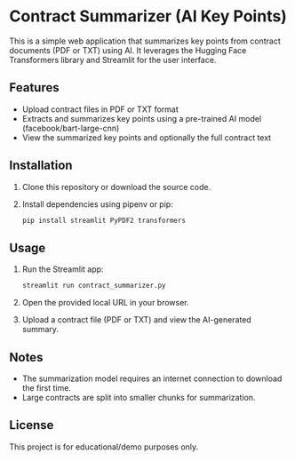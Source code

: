 # Contract Summarizer (AI Key Points)

This is a simple web application that summarizes key points from contract documents (PDF or TXT) using AI. It leverages the Hugging Face Transformers library and Streamlit for the user interface.

## Features
- Upload contract files in PDF or TXT format
- Extracts and summarizes key points using a pre-trained AI model (facebook/bart-large-cnn)
- View the summarized key points and optionally the full contract text

## Installation
1. Clone this repository or download the source code.
2. Install dependencies using pipenv or pip:
   
   ```bash
   pip install streamlit PyPDF2 transformers
   ```

## Usage
1. Run the Streamlit app:
   
   ```bash
   streamlit run contract_summarizer.py
   ```
2. Open the provided local URL in your browser.
3. Upload a contract file (PDF or TXT) and view the AI-generated summary.

## Notes
- The summarization model requires an internet connection to download the first time.
- Large contracts are split into smaller chunks for summarization.

## License
This project is for educational/demo purposes only. 